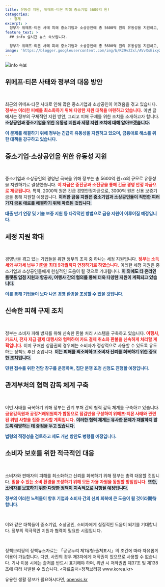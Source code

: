 ```yaml
---
title: 유동성 지원, 위메프·티몬 피해 중소기업 5600억 원!
categories:
  - 경제
excerpt: >
  정부가 위메프·티몬 사태 피해 중소기업과 소상공인에 총 5600억 원의 유동성을 지원하고, 세금 납부 기한을 최대 9개월 연장하기로 했다. 소비자 피해 방지를 위한 신속한 환불 지원 및 민원 접수 창구도 마련된다.
feature_text: >
  ## info 실시간 뉴스 속보입니다.

  정부가 위메프·티몬 사태 피해 중소기업과 소상공인에 총 5600억 원의 유동성을 지원하고, 세금 납부 기한을 최대 9개월 연장하기로 했다. 소비자 피해 방지를 위한 신속한 환불 지원 및 민원 접수 창구도 마련된다.
image: 'https://blogger.googleusercontent.com/img/b/R29vZ2xl/AVvXsEixyZcFfHzMRdzZMjFBmAUKJYCLCGyLL1o632UiGVXcaFdKo_bkvkuCioo0uUKlGfBVcT3P84aROyZIXSBEx3Aw5nCQ3pTgDom1WDC4m8eifvWiAmWEEVb4x6G_l8C0QH225ldMjyaFvpxGEBGNO37VmDTDMHGhJPq73UglMfDca1-0aw/s1600/blogspot.png'
---
```


<p><img src="https://blogger.googleusercontent.com/img/b/R29vZ2xl/AVvXsEixyZcFfHzMRdzZMjFBmAUKJYCLCGyLL1o632UiGVXcaFdKo_bkvkuCioo0uUKlGfBVcT3P84aROyZIXSBEx3Aw5nCQ3pTgDom1WDC4m8eifvWiAmWEEVb4x6G_l8C0QH225ldMjyaFvpxGEBGNO37VmDTDMHGhJPq73UglMfDca1-0aw/s1600/blogspot.png" alt="info 속보" /></p>

<h2 data-ke-size="size26">위메프·티몬 사태와 정부의 대응 방안</h2>

<p data-ke-size="size16">&nbsp;</p>

<p>최근의 위메프·티몬 사태로 인해 많은 중소기업과 소상공인이 어려움을 겪고 있습니다. <b><span style="color: #ee2323;">정부는 이러한 피해를 최소화하기 위해 다양한 지원 대책을 마련하고 있습니다.</span></b> 이번 글에서는 정부의 구체적인 지원 방안, 그리고 피해 구제를 위한 조치를 소개하고자 합니다. <b><span style="background-color: #21538527;">소상공인과 중소기업을 위한 유동성 지원과 세정 지원 조치에 대해 알아보겠습니다.</span></b></p>

<p><b><span style="color: #1a5490;">이 문제를 해결하기 위해 정부는 긴급히 유동성을 지원하고 있으며, 금융애로 해소를 위한 대책을 강구하고 있습니다.</span></b></p>

<h2 data-ke-size="size26">중소기업·소상공인을 위한 유동성 지원</h2>

<p data-ke-size="size16">&nbsp;</p>

<p>중소기업과 소상공인의 경영난 극복을 위해 정부는 총 5600억 원+α의 규모로 유동성을 지원하기로 결정했습니다. <b><span style="color: #ee2323;">이 자금은 중진공과 소진공을 통해 긴급 경영 안정 자금으로 제공됩니다.</span></b> 특히, 2000억 원은 긴급 경영안정자금으로, 3000억 원은 신용 보증기금을 통해 지원할 예정입니다. <b><span style="background-color: #21538527;">이러한 금융 지원은 중소기업과 소상공인들이 직면한 여러 가지 금융 애로를 해결하기 위해 마련된 것입니다.</span></b></p>

<p><b><span style="color: #1a5490;">대출 만기 연장 및 기술 보증 지원 등 다각적인 방법으로 금융 지원이 이루어질 예정입니다.</span></b></p>

<h2 data-ke-size="size26">세정 지원 확대</h2>

<p data-ke-size="size16">&nbsp;</p>

<p>경영난을 겪고 있는 기업들을 위한 정부의 조치 중 하나는 세정 지원입니다. <b><span style="color: #ee2323;">정부는 소득세와 부가세 납부 기한을 최대 9개월까지 연장하기로 하였습니다.</span></b> 이러한 세정 지원은 중소기업과 소상공인들에게 현실적인 도움이 될 것으로 기대됩니다. <b><span style="background-color: #21538527;">이 외에도 타 온라인 플랫폼 입점 지원과 항공사, 여행사 간의 협의를 통해 더욱 다양한 지원이 계획되고 있습니다.</span></b></p>

<p><b><span style="color: #1a5490;">이를 통해 기업들이 보다 나은 경영 환경을 조성할 수 있을 것입니다.</span></b></p>

<h2 data-ke-size="size26">신속한 피해 구제 조치</h2>

<p data-ke-size="size16">&nbsp;</p>

<p>정부는 소비자 피해 방지를 위해 신속한 환불 처리 시스템을 구축하고 있습니다. <b><span style="color: #ee2323;">여행사, 카드사, 전자 지급 결제 대행사와 협력하여 카드 결제 취소와 환불을 신속하게 처리할 계획입니다.</span></b> 이미 구매한 상품권의 경우에는 소비자가 정상적으로 사용할 수 있도록 유도하는 정책도 추진 중입니다. <b><span style="background-color: #21538527;">이는 피해를 최소화하고 소비자 신뢰를 회복하기 위한 중요한 조치입니다.</span></b></p>

<p><b><span style="color: #1a5490;">민원 접수를 위한 전담 창구를 운영하며, 집단 분쟁 조정 신청도 진행할 예정입니다.</span></b></p>

<h2 data-ke-size="size26">관계부처의 협력 감독 체계 구축</h2>

<p data-ke-size="size16">&nbsp;</p>

<p>이번 사태를 극복하기 위해 정부는 관계 부처 간의 협력 감독 체계를 구축하고 있습니다. <b><span style="color: #ee2323;">금융감독원과 공정거래위원회가 합동으로 점검반을 구성하여 위메프·티몬 사태와 관련된 위법 사항을 집중 조사할 계획입니다.</span></b> <b><span style="background-color: #21538527;">이러한 협력 체계는 유사한 문제가 재발하지 않도록 예방하는 데 중점을 두고 있습니다.</span></b></p>

<p><b><span style="color: #1a5490;">법령의 적정성을 검토하고 제도 개선 방안도 병행될 예정입니다.</span></b></p>

<h2 data-ke-size="size26">소비자 보호를 위한 적극적인 대응</h2>

<p data-ke-size="size16">&nbsp;</p>

<p>소비자와 판매자의 피해를 최소화하고 신뢰를 회복하기 위해 정부는 총력 대응할 것입니다. <b><span style="color: #ee2323;">믿을 수 있는 소비 환경을 조성하기 위해 모든 가용 자원을 동원할 방침입니다.</span></b> <b><span style="background-color: #21538527;">또한, 소비자를 보호하기 위한 다양한 정책이 지속적으로 시행될 예정입니다.</span></b></p>

<p><b><span style="color: #1a5490;">정부의 이러한 노력들이 향후 기업과 소비자 간의 신뢰 회복에 큰 도움이 될 것이라期待합니다.</span></b></p>

<p data-ke-size="size16">&nbsp;</p>

<p>이와 같은 대책들이 중소기업, 소상공인, 소비자에게 실질적인 도움이 되기를 기대합니다. 정부의 적극적인 지원과 협력이 필요한 시점입니다. </p>

<p data-ke-size="size16">&nbsp;</p>

<p>정책브리핑의 정책뉴스자료는 「공공누리 제1유형:출처표시」의 조건에 따라 자유롭게 이용이 가능합니다. 다만, 사진의 경우 제3자에게 저작권이 있으므로 사용할 수 없습니다. 기사 이용 시에는 출처를 반드시 표기해야 하며, 위반 시 저작권법 제37조 및 제138조에 따라 처벌될 수 있습니다. &lt;자료출처=정책브리핑 www.korea.kr></p>
유용한 생활 정보가 필요하시다면, <a href="https://opensis.kr" rel="dofollow">opensis.kr</a>


